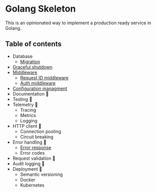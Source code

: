 # Golang Skeleton

This is an opinionated way to implement a production ready service in Golang.


## Table of contents

   * Database
        * [Migration](https://github.com/dannypaul/go-skeleton/tree/master/cmd/app-name#database-migration)  
   * [Graceful shutdown](https://github.com/dannypaul/go-skeleton/tree/master/cmd/app-name#graceful-shutdown)
   * [Middleware](https://github.com/dannypaul/go-skeleton/tree/master/internal/middleware)
        * [Request ID middleware](https://github.com/dannypaul/go-skeleton/tree/master/internal/middleware#request-id-middleware)
        * [Auth middleware](https://github.com/dannypaul/go-skeleton/tree/master/internal/middleware#auth-middleware)
   * [Configuration managment](https://github.com/dannypaul/go-skeleton/tree/master/internal/config)
   * Documentation 🚧
   * Testing 🚧
   * Telemetry 🚧
        * Tracing
        * Metrics
        * Logging
   * HTTP client 🚧
        * Connection pooling
        * Circuit breaking
   * Error handling 🚧
        * [Error response](https://github.com/dannypaul/go-skeleton/tree/master/internal/rest)
        * Error codes
   * Request validation 🚧
   * Audit logging 🚧
   * Deployment 🚧
        * Semantic versioning
        * Docker
        * Kubernetes
